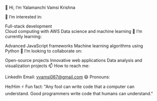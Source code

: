 👋 Hi, I’m Yalamanchi Vamsi Krishna

👀 I’m interested in:

Full-stack development                                                                                                                                                                                                
Cloud computing with AWS
Data science and machine learning
🌱 I’m currently learning:

Advanced JavaScript frameworks
Machine learning algorithms using Python
💞️ I’m looking to collaborate on:

Open-source projects
Innovative web applications
Data analysis and visualization projects
📫 How to reach me:

LinkedIn
Email: vvamsi067@gmail.com
😄 Pronouns:

He/Him
⚡ Fun fact: "Any fool can write code that a computer can understand. Good programmers write code that humans can understand."
